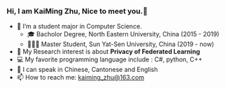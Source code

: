 ### Hi, I am KaiMing Zhu, Nice to meet you.👋
- 💼 I’m a student major in Computer Science.
  - 🎓 Bacholor Degree, North Eastern University, China (2015 - 2019)
  - 👨🏻‍🎓 Master Student, Sun Yat-Sen University, China (2019 - now)
- 🔬 My Research interest is about **Privacy of Federated Learning**
- 💻 My favorite programming language include : C#, python, C++
- 💬 I can speak in Chinese, Cantonese and English
- 📫 How to reach me: kaiming_zhu@163.com
